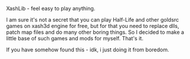 XashLib - feel easy to play anything.

I am sure it's not a secret that you can play Half-Life and other goldsrc games on xash3d engine for free, but for that you need to replace dlls, patch map files and do many other boring things. So I decided to make a little base of such games and mods for myself. That's it.

If you have somehow found this - idk, i just doing it from boredom.

